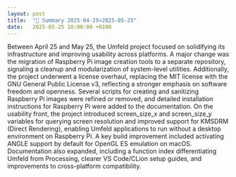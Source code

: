 ```yaml
---
layout: post
title:  "🤖 Summary 2025-04-25>2025-05-25"
date:   2025-05-25 10:00:00 +0100
---
```


Between April 25 and May 25, the Umfeld project focused on solidifying its infrastructure and improving usability across platforms. A major change was the migration of Raspberry Pi image creation tools to a separate repository, signaling a cleanup and modularization of system-level utilities. Additionally, the project underwent a license overhaul, replacing the MIT license with the GNU General Public License v3, reflecting a stronger emphasis on software freedom and openness. Several scripts for creating and sanitizing Raspberry Pi images were refined or removed, and detailed installation instructions for Raspberry Pi were added to the documentation. On the usability front, the project introduced screen_size_x and screen_size_y variables for querying screen resolution and improved support for KMSDRM (Direct Rendering), enabling Umfeld applications to run without a desktop environment on Raspberry Pi. A key build improvement included activating ANGLE support by default for OpenGL ES emulation on macOS. Documentation also expanded, including a function index differentiating Umfeld from Processing, clearer VS Code/CLion setup guides, and improvements to cross-platform compatibility.